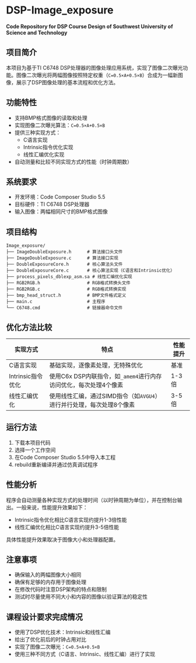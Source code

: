 # DSP-Image_exposure  
**Code Repository for DSP Course Design of Southwest University of Science and Technology**

## 项目简介
本项目为基于TI C6748 DSP处理器的图像处理应用系统，实现了图像二次曝光功能。图像二次曝光将两幅图像按照特定权重（`C=0.5×A+0.5×B`）合成为一幅新图像，展示了DSP图像处理的基本流程和优化方法。

## 功能特性
- 支持BMP格式图像的读取和处理
- 实现图像二次曝光算法：`C=0.5×A+0.5×B`
- 提供三种实现方式：
  - C语言实现
  - Intrinsic指令优化实现
  - 线性汇编优化实现
- 自动测量和比较不同实现方式的性能（时钟周期数）

## 系统要求
- 开发环境：Code Composer Studio 5.5
- 目标硬件：TI C6748 DSP处理器  
- 输入图像：两幅相同尺寸的BMP格式图像

## 项目结构
```
Image_exposure/
├── ImageDoubleExposure.h      # 算法接口头文件
├── ImageDoubleExposure.c      # 算法接口实现
├── DoubleExposureCore.h       # 核心算法头文件
├── DoubleExposureCore.c       # 核心算法实现（C语言和Intrinsic优化）
├── process_pixels_dblexp_asm.sa # 线性汇编优化实现
├── RGB2RGB.h                  # RGB格式转换头文件
├── RGB2RGB.c                  # RGB格式转换实现
├── bmp_head_struct.h          # BMP文件格式定义
├── main.c                     # 主程序
└── C6748.cmd                  # 链接器命令文件
```

## 优化方法比较
| 实现方式 | 特点 | 性能提升 |
|----------|------|----------|
| C语言实现 | 基础实现，逐像素处理，无特殊优化 | 基准 |
| Intrinsic指令优化 | 使用C6x DSP内联指令，如`_amem4`进行内存访问优化，每次处理4个像素 | 1-3倍 |
| 线性汇编优化 | 使用线性汇编，通过SIMD指令（如`AVGU4`）进行并行处理，每次处理8个像素 | 3-5倍 |

## 运行方法
1. 下载本项目代码
2. 选择一个工作空间
2. 在Code Composer Studio 5.5中导入本工程
3. rebuild重新编译并通过仿真调试程序

## 性能分析
程序会自动测量各种实现方式的处理时间（以时钟周期为单位），并在控制台输出。一般来说，性能提升效果如下：
- Intrinsic指令优化相比C语言实现约提升1-3倍性能
- 线性汇编优化相比C语言实现约提升3-5倍性能

具体性能提升效果取决于图像大小和处理器配置。

## 注意事项
- 确保输入的两幅图像大小相同
- 确保有足够的内存用于图像处理
- 在修改代码时注意DSP架构的特点和限制
- 测试时尽量使用不同大小和内容的图像以验证算法的稳定性

## 课程设计要求完成情况
- 使用了DSP优化技术：Intrinsic和线性汇编
- 给出了优化前后的时钟占用对比
- 实现了图像二次曝光：`C=0.5×A+0.5×B`
- 使用三种不同方式（C语言、Intrinsic、线性汇编）进行了实现

